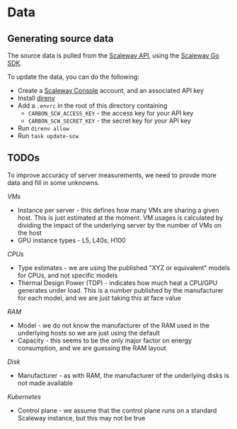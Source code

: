 # Data

## Generating source data

The source data is pulled from the [Scaleway API](https://www.scaleway.com/en/developers/api), using the [Scaleway Go SDK](https://www.scaleway.com/en/docs/developer-tools/scaleway-sdk/go-sdk/).

To update the data, you can do the following:

- Create a [Scaleway Console](https://console.scaleway.com) account, and an associated API key
- Install [direnv]()
- Add a `.envrc` in the root of this directory containing
  - `CARBON_SCW_ACCESS_KEY` - the access key for your API key
  - `CARBON_SCW_SECRET_KEY` - the secret key for your API key
- Run `direnv allow`
- Run `task update-scw`

## TODOs

To improve accuracy of server measurements, we need to provde more data and fill in some unknowns.

_VMs_

- Instance per server - this defines how many VMs are sharing a given host. This is just estimated at the moment. VM usages is calculated by dividing the impact of the underlying server by the number of VMs on the host
- GPU instance types - L5, L40s, H100

_CPUs_

- Type estimates - we are using the published "XYZ or equivalent" models for CPUs, and not specific models
- Thermal Design Power (TDP) - indicates how much heat a CPU/GPU generates under load. This is a number published by the manufacturer for each model, and we are just taking this at face value

_RAM_

- Model - we do not know the manufacturer of the RAM used in the underlying hosts so we are just using the default
- Capacity - this seems to be the only major factor on energy consumption, and we are guessing the RAM layout

_Disk_

- Manufacturer - as with RAM, the manufacturer of the underlying disks is not made available

_Kubernetes_

- Control plane - we assume that the control plane runs on a standard Scaleway instance, but this may not be true
